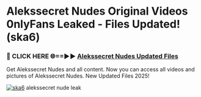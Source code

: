 # Alekssecret Nudes Original Videos 0nlyFans Leaked - Files Updated! (ska6)

<h3>🔴 CLICK HERE 🌐==►► <a href="https://tinyurl.com/52m3yx9h" rel="nofollow">Alekssecret Nudes Updated Files</a></h3>

Get Alekssecret Nudes and all content. Now you can access all videos and pictures of Alekssecret Nudes. New Updated Files 2025!

[![ska6](https://i.imgur.com/TnHtlc8.gif)](https://tinyurl.com/52m3yx9h)
alekssecret nude leak